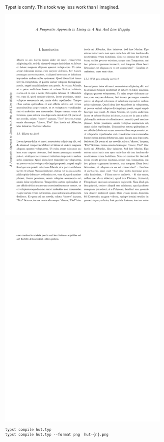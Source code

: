 Typst is comfy. This took way less work than I imagined.

![](./hut-1.png)

![](./hut-2.png)

```
typst compile hut.typ
typst compile hut.typ --format png  hut-{n}.png
```
